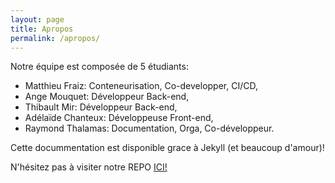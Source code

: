 ```yaml
---
layout: page
title: Apropos
permalink: /apropos/
---
```


Notre équipe est composée de 5 étudiants:
* Matthieu Fraiz: Conteneurisation, Co-developper, CI/CD,
* Ange Mouquet: Développeur Back-end,
* Thibault Mir: Développeur Back-end,
* Adélaïde Chanteux: Développeuse Front-end,
* Raymond Thalamas: Documentation, Orga, Co-développeur.

Cette docummentation est disponible grace à Jekyll (et beaucoup d'amour)!

N'hésitez pas à visiter notre REPO [ICI!](https://github.com/Mareaucanard/ElectroBOB)